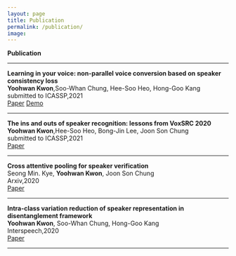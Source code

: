 ```yaml
---
layout: page
title: Publication
permalink: /publication/
image:
---
```


**Publication**

***

**Learning in your voice: non-parallel voice conversion based on speaker consistency loss** <br> **Yoohwan Kwon**,Soo-Whan Chung, Hee-Soo Heo, Hong-Goo Kang <br> submitted to ICASSP,2021 <br> [Paper]() [Demo](https://yoohwankwon.github.io/Learning_in_your_voice/)

***

**The ins and outs of speaker recognition: lessons from VoxSRC 2020** <br> **Yoohwan Kwon**,Hee-Soo Heo, Bong-Jin Lee, Joon Son Chung <br> submitted to ICASSP,2021 <br> [Paper](https://arxiv.org/abs/2010.15809)

***

**Cross attentive pooling for speaker verification** <br>  Seong Min. Kye, **Yoohwan Kwon**, Joon Son Chung <br> Arxiv,2020 <br> [Paper](https://arxiv.org/abs/2008.05983) 

***

**Intra-class variation reduction of speaker representation in disentanglement framework** <br>  **Yoohwan Kwon**, Soo-Whan Chung, Hong-Goo Kang <br> Interspeech,2020 <br> [Paper](https://arxiv.org/abs/2008.01348) 

***

